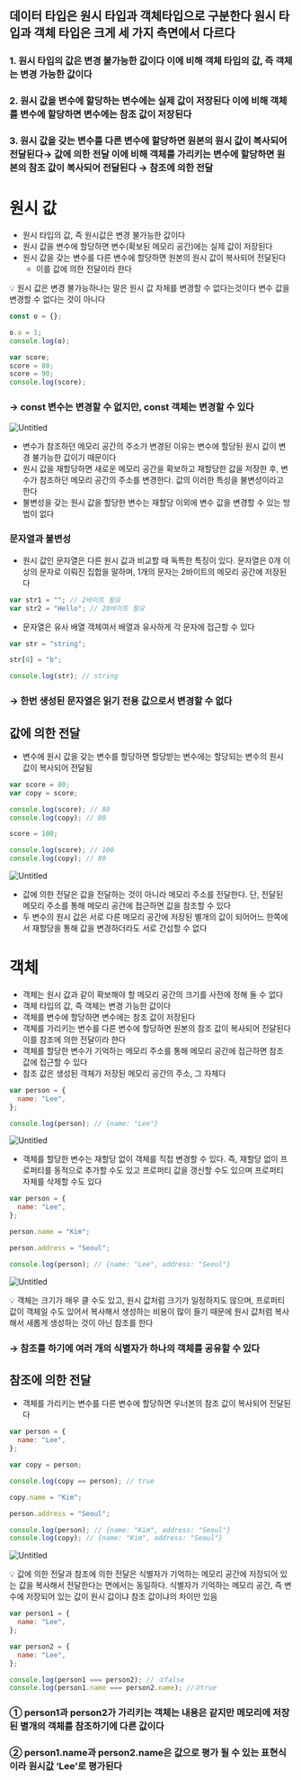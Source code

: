 ## 데이터 타입은 원시 타입과 객체타입으로 구분한다 원시 타입과 객체 타입은 크게 세 가지 측면에서 다르다

### 1. 원시 타입의 값은 변경 불가능한 값이다 이에 비해 객체 타입의 값, 즉 객체는 변경 가능한 값이다

### 2. 원시 값을 변수에 할당하는 변수에는 실제 값이 저장된다 이에 비해 객체를 변수에 할당하면 변수에는 참조 값이 저장된다

### 3. 원시 값을 갖는 변수를 다른 변수에 할당하면 원본의 원시 값이 복사되어 전달된다→ 값에 의한 전달 이에 비해 객체를 가리키는 변수에 할당하면 원본의 참조 값이 복사되어 전달된다 → 참조에 의한 전달

# 원시 값

- 원시 타입의 값, 즉 원시값은 변경 불가능한 값이다
- 원시 값을 변수에 할당하면 변수(확보된 메모리 공간)에는 실제 값이 저장된다
- 원시 값을 갖는 변수를 다른 변수에 할당하면 원본의 원시 값이 복사되어 전달된다
  - 이를 값에 의한 전달이라 한다

<aside>
💡 원시 값은 변경 불가능하나는 말은 원시 값 자체를 변경할 수 없다는것이다
변수 값을 변경할 수 없다는 것이 아니다

</aside>

```jsx
const o = {};

o.a = 1;
console.log(o);

var score;
score = 80;
score = 90;
console.log(score);
```

### → const 변수는 변경할 수 없지만, const 객체는 변경할 수 있다

![Untitled](https://s3-us-west-2.amazonaws.com/secure.notion-static.com/b5e2a7ac-ab09-4b67-a4ed-1c45d4cc912c/Untitled.png)

- 변수가 참조하던 메모리 공간의 주소가 변경된 이유는 변수에 할당된 원시 값이 변경 불가능한 값이기 때문이다
- 원시 값을 재할당하면 새로운 메모리 공간을 확보하고 재할당한 값을 저장한 후, 변수가 참조하던 메모리 공간의 주소를 변경한다. 값의 이러한 특성을 불변성이라고 한다
- 불변성을 갖는 원시 값을 할당한 변수는 재할당 이외에 변수 값을 변경할 수 있는 방법이 없다

### 문자열과 불변성

- 원시 값인 문자열은 다른 원시 값과 비교할 때 독특한 특징이 있다. 문자열은 0개 이상의 문자로 이뤄진 집합을 말하며, 1개의 문자는 2바이트의 메모리 공간에 저장된다

```jsx
var str1 = ""; // 2바이트 필요
var str2 = "Hello"; // 20바이트 필요
```

- 문자열은 유사 배열 객체여서 배열과 유사하게 각 문자에 접근할 수 있다

```jsx
var str = "string";

str[0] = "b";

console.log(str); // string
```

### → 한번 생성된 문자열은 읽기 전용 값으로서 변경할 수 없다

## 값에 의한 전달

- 변수에 원시 값을 갖는 변수를 할당하면 할당받는 변수에는 할당되는 변수의 원시 값이 복사되어 전달됨

```jsx
var score = 80;
var copy = score;

console.log(score); // 80
console.log(copy); // 80

score = 100;

console.log(score); // 100
console.log(copy); // 80
```

![Untitled](https://s3-us-west-2.amazonaws.com/secure.notion-static.com/60a7c5ef-caeb-49bb-92b2-cea50394e1f6/Untitled.png)

- 값에 의한 전달은 값을 전달하는 것이 아니라 메모리 주소를 전달한다. 단, 전달된 메모리 주소를 통해 메모리 공간에 접근하면 값을 참조할 수 있다
- 두 변수의 원시 값은 서로 다른 메모리 공간에 저장된 별개의 값이 되어어느 한쪽에서 재할당을 통해 값을 변경하더라도 서로 간섭할 수 없다

# 객체

- 객체는 원시 값과 같이 확보해야 할 메모리 공간의 크기를 사전에 정해 둘 수 없다
- 객체 타입의 값, 즉 객체는 변경 가능한 값이다
- 객체를 변수에 할당하면 변수에는 참조 값이 저장된다
- 객체를 가리키는 변수를 다른 변수에 할당하면 원본의 참조 값이 복사되어 전달된다 이를 참조에 의한 전달이라 한다
- 객체를 할당한 변수가 기억하는 메모리 주소를 통해 메모리 공간에 접근하면 참조 값에 접근할 수 있다
- 참조 값은 생성된 객체가 저장된 메모리 공간의 주소, 그 자체다

```jsx
var person = {
  name: "Lee",
};

console.log(person); // {name: "Lee"}
```

![Untitled](https://s3-us-west-2.amazonaws.com/secure.notion-static.com/f1dee052-aa29-4dd8-8011-087b7033228e/Untitled.png)

- 객체를 할당한 변수는 재할당 없이 객체를 직접 변경할 수 있다. 즉, 재할당 없이 프로퍼티를 동적으로 추가할 수도 있고 프로퍼티 값을 갱신할 수도 있으며 프로퍼티 자체를 삭제할 수도 있다

```jsx
var person = {
  name: "Lee",
};

person.name = "Kim";

person.address = "Seoul";

console.log(person); // {name: "Lee", address: "Seoul"}
```

![Untitled](https://s3-us-west-2.amazonaws.com/secure.notion-static.com/3fb2fce3-67a2-4004-8a39-090b2ad05c07/Untitled.png)

<aside>
💡 객체는 크기가 매우 클 수도 있고, 원시 값처럼 크기가 일정하지도 않으며, 프로퍼티 값이 객체일 수도 있어서 복사해서 생성하는 비용이 많이 들기 때문에 원시 값처럼 복사해서 새롭게 생성하는 것이 아닌 참조를 한다

</aside>

### → 참조를 하기에 여러 개의 식별자가 하나의 객체를 공유할 수 있다

## 참조에 의한 전달

- 객체를 가리키는 변수를 다른 변수에 할당하면 우너본의 참조 값이 복사되어 전달된다

```jsx
var person = {
  name: "Lee",
};

var copy = person;

console.log(copy == person); // true

copy.name = "Kim";

person.address = "Seoul";

console.log(person); // {name: "Kim", address: "Seoul"}
console.log(copy); // {name: "Kim", address: "Seoul"}
```

![Untitled](https://s3-us-west-2.amazonaws.com/secure.notion-static.com/4e033372-59cd-4c80-8512-fe587b63677d/Untitled.png)

<aside>
💡 값에 의한 전달과 참조에 의한 전달은 식별자가 기억하는 메모리 공간에 저장되어 있는 값을 복사해서 전달한다는 면에서는 동일하다.
식별자가 기억하는 메모리 공간, 즉 변수에 저장되어 있는 값이 원시 값이냐 참조 값이냐의 차이만 있음

</aside>

```jsx
var person1 = {
  name: "Lee",
};

var person2 = {
  name: "Lee",
};

console.log(person1 === person2); // ①false
console.log(person1.name === person2.name); //②true
```

### ① person1과 person2가 가리키는 객체는 내용은 같지만 메모리에 저장된 별개의 객체를 참조하기에 다른 값이다

### ② person1.name과 person2.name은 값으로 평가 될 수 있는 표현식이라 원시값 ‘Lee’로 평가된다

